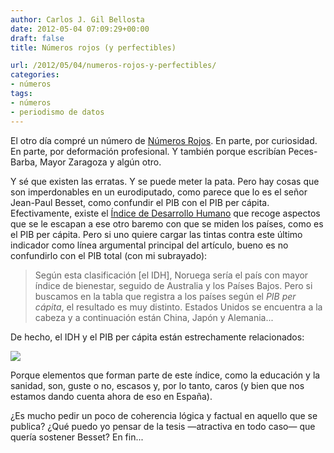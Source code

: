 ```yaml
---
author: Carlos J. Gil Bellosta
date: 2012-05-04 07:09:29+00:00
draft: false
title: Números rojos (y perfectibles)

url: /2012/05/04/numeros-rojos-y-perfectibles/
categories:
- números
tags:
- números
- periodismo de datos
---
```


El otro día compré un número de [Números Rojos](http://www.revistanumerosrojos.com/). En parte, por curiosidad. En parte, por deformación profesional. Y también porque escribían Peces-Barba, Mayor Zaragoza y algún otro.

Y sé que existen las erratas. Y se puede meter la pata. Pero hay cosas que son imperdonables en un eurodiputado, como parece que lo es el señor Jean-Paul Besset, como confundir el PIB con el PIB per cápita. Efectivamente, existe el [Índice de Desarrollo Humano](http://es.wikipedia.org/wiki/%C3%8Dndice_de_desarrollo_humano) que recoge aspectos que se le escapan a ese otro baremo con que se miden los países, como es el PIB per cápita. Pero si uno quiere cargar las tintas contra este último indicador como línea argumental principal del artículo, bueno es no confundirlo con el PIB total (con mi subrayado):

>Según esta clasificación [el IDH], Noruega sería el país con mayor índice de bienestar, seguido de Australia y los Países Bajos. Pero si buscamos en la tabla que registra a los países según el _PIB per cápita_, el resultado es muy distinto. Estados Unidos se encuentra a la cabeza y a continuación están China, Japón y Alemania...

De hecho, el IDH y el PIB per cápita están estrechamente relacionados:

[![](/wp-uploads/2012/05/HDI_GDPpercapitaPPP.png)
](/wp-uploads/2012/05/HDI_GDPpercapitaPPP.png)

Porque elementos que forman parte de este índice, como la educación y la sanidad, son, guste o no, escasos y, por lo tanto, caros (y bien que nos estamos dando cuenta ahora de eso en España).

¿Es mucho pedir un poco de coherencia lógica y factual en aquello que se publica? ¿Qué puedo yo pensar de la tesis —atractiva en todo caso— que quería sostener Besset? En fin...
